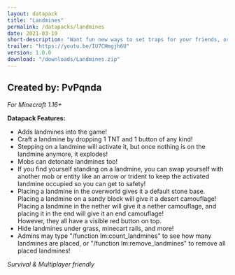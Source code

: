 ```yaml
---
layout: datapack
title: "Landmines"
permalink: /datapacks/landmines
date: 2021-03-19
short-description: "Want fun new ways to set traps for your friends, or even mobs? One word. Landmines."
trailer: "https://youtu.be/IU7CHmgjh6U"
version: 1.0.0
download: "/downloads/Landmines.zip"
---
```

Created by: PvPqnda
-
*For Minecraft 1.16+*

**Datapack Features:**

- Adds landmines into the game!
- Craft a landmine by dropping 1 TNT and 1 button of any kind!
- Stepping on a landmine will activate it, but once nothing is on the landmine anymore, it explodes!
- Mobs can detonate landmines too!
- If you find yourself standing on a landmine, you can swap yourself with another mob or entity like an arrow or trident to keep the activated landmine occupied so you can get to safety!
- Placing a landmine in the overworld gives it a default stone base.<br>
Placing a landmine on a sandy block will give it a desert camouflage!<br>
Placing a landmine in the nether will give it a nether camouflage, and placing it in the end will give it an end camouflage!<br>
However, they all have a visible red button on top.
- Hide landmines under grass, minecart rails, and more!
- Admins may type "/function lm:count_landmines" to see how many landmines are placed, or "/function lm:remove_landmines" to remove all placed landmines!

*Survival & Multiplayer friendly*
